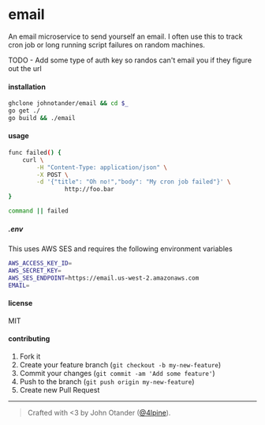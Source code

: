 # email

An email microservice to send yourself an email.
I often use this to track cron job or long running script failures on random machines.

TODO - Add some type of auth key so randos can't email you if they figure out the url

#### installation

```sh
ghclone johnotander/email && cd $_
go get ./
go build && ./email
```

#### usage

```sh
func failed() {
	curl \
		-H "Content-Type: application/json" \
		-X POST \
		-d '{"title": "Oh no!","body": "My cron job failed"}' \
                http://foo.bar
}

command || failed
```

##### .env

This uses AWS SES and requires the following environment variables

```sh
AWS_ACCESS_KEY_ID=
AWS_SECRET_KEY=
AWS_SES_ENDPOINT=https://email.us-west-2.amazonaws.com
EMAIL=
```

#### license

MIT

#### contributing

1. Fork it
2. Create your feature branch (`git checkout -b my-new-feature`)
3. Commit your changes (`git commit -am 'Add some feature'`)
4. Push to the branch (`git push origin my-new-feature`)
5. Create new Pull Request

***

> Crafted with <3 by John Otander ([@4lpine](https://twitter.com/4lpine)).
